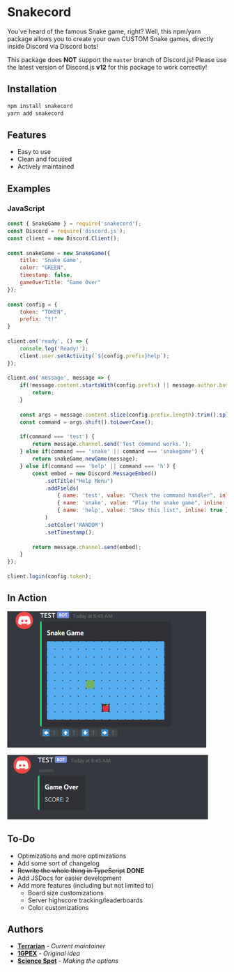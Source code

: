 # Snakecord

You've heard of the famous Snake game, right? Well, this npm/yarn package allows you to create your own CUSTOM Snake games, directly inside Discord via Discord bots!

This package does **NOT** support the `master` branch of Discord.js! Please use the latest version of Discord.js **v12** for this package to work correctly!

## Installation

```bash
npm install snakecord
yarn add snakecord
```

## Features
- Easy to use
- Clean and focused
- Actively maintained

## Examples
### JavaScript
```js
const { SnakeGame } = require('snakecord');
const Discord = require('discord.js');
const client = new Discord.Client();

const snakeGame = new SnakeGame({
    title: 'Snake Game',
    color: "GREEN",
    timestamp: false,
    gameOverTitle: "Game Over"
});

const config = {
    token: "TOKEN",
    prefix: "t!"
}

client.on('ready', () => {
    console.log('Ready!');
    client.user.setActivity(`${config.prefix}help`);
});

client.on('message', message => {
    if(!message.content.startsWith(config.prefix) || message.author.bot) {
        return;
    }

    const args = message.content.slice(config.prefix.length).trim().split(/ +/);
    const command = args.shift().toLowerCase();

    if(command === 'test') {
        return message.channel.send('Test command works.');
    } else if(command === 'snake' || command === 'snakegame') {
        return snakeGame.newGame(message);
    } else if(command === 'help' || command === 'h') {
        const embed = new Discord.MessageEmbed()
            .setTitle("Help Menu")
            .addFields(
                { name: 'test', value: "Check the command handler", inline: true },
                { name: 'snake', value: "Play the snake game", inline: true },
                { name: 'help', value: "Show this list", inline: true }
            )
            .setColor('RANDOM')
            .setTimestamp();

        return message.channel.send(embed);
    }
});

client.login(config.token);
```

## In Action
![1](/images/1.PNG)

![2](/images/2.PNG)

## To-Do
- Optimizations and more optimizations
- Add some sort of changelog
- ~~Rewrite the whole thing in TypeScript~~ **DONE**
- Add JSDocs for easier development
- Add more features (including but not limited to)
    - Board size customizations
    - Server highscore tracking/leaderboards
    - Color customizations

## Authors
* **[Terrarian](https://github.com/Terra-rian/snakecord)** - *Current maintainer*
* **[1GPEX](https://github.com/1GPEX)** - *Original idea*
* **[Science Spot](https://github.com/Scientific-Guy)** - *Making the options*